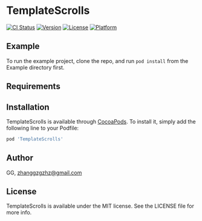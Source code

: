 # TemplateScrolls

[![CI Status](https://img.shields.io/travis/GG/TemplateScrolls.svg?style=flat)](https://travis-ci.org/GG/TemplateScrolls)
[![Version](https://img.shields.io/cocoapods/v/TemplateScrolls.svg?style=flat)](https://cocoapods.org/pods/TemplateScrolls)
[![License](https://img.shields.io/cocoapods/l/TemplateScrolls.svg?style=flat)](https://cocoapods.org/pods/TemplateScrolls)
[![Platform](https://img.shields.io/cocoapods/p/TemplateScrolls.svg?style=flat)](https://cocoapods.org/pods/TemplateScrolls)

## Example

To run the example project, clone the repo, and run `pod install` from the Example directory first.

## Requirements

## Installation

TemplateScrolls is available through [CocoaPods](https://cocoapods.org). To install
it, simply add the following line to your Podfile:

```ruby
pod 'TemplateScrolls'
```

## Author

GG, zhanggzgzhz@gmail.com

## License

TemplateScrolls is available under the MIT license. See the LICENSE file for more info.
